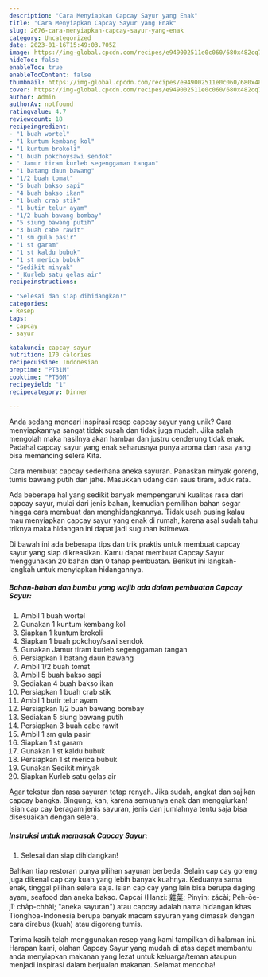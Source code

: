 ```yaml
---
description: "Cara Menyiapkan Capcay Sayur yang Enak"
title: "Cara Menyiapkan Capcay Sayur yang Enak"
slug: 2676-cara-menyiapkan-capcay-sayur-yang-enak
category: Uncategorized
date: 2023-01-16T15:49:03.705Z
image: https://img-global.cpcdn.com/recipes/e949002511e0c060/680x482cq70/capcay-sayur-foto-resep-utama.jpg
hideToc: false
enableToc: true
enableTocContent: false
thumbnail: https://img-global.cpcdn.com/recipes/e949002511e0c060/680x482cq70/capcay-sayur-foto-resep-utama.jpg
cover: https://img-global.cpcdn.com/recipes/e949002511e0c060/680x482cq70/capcay-sayur-foto-resep-utama.jpg
author: Admin
authorAv: notfound
ratingvalue: 4.7
reviewcount: 18
recipeingredient:
- "1 buah wortel"
- "1 kuntum kembang kol"
- "1 kuntum brokoli"
- "1 buah pokchoysawi sendok"
- " Jamur tiram kurleb segenggaman tangan"
- "1 batang daun bawang"
- "1/2 buah tomat"
- "5 buah bakso sapi"
- "4 buah bakso ikan"
- "1 buah crab stik"
- "1 butir telur ayam"
- "1/2 buah bawang bombay"
- "5 siung bawang putih"
- "3 buah cabe rawit"
- "1 sm gula pasir"
- "1 st garam"
- "1 st kaldu bubuk"
- "1 st merica bubuk"
- "Sedikit minyak"
- " Kurleb satu gelas air"
recipeinstructions:

- "Selesai dan siap dihidangkan!"
categories:
- Resep
tags:
- capcay
- sayur

katakunci: capcay sayur 
nutrition: 170 calories
recipecuisine: Indonesian
preptime: "PT31M"
cooktime: "PT60M"
recipeyield: "1"
recipecategory: Dinner

---
```





Anda sedang mencari inspirasi resep capcay sayur yang unik? Cara menyiapkannya sangat tidak susah dan tidak juga mudah. Jika salah mengolah maka hasilnya akan hambar dan justru cenderung tidak enak. Padahal capcay sayur yang enak seharusnya punya aroma dan rasa yang bisa memancing selera Kita.





Cara membuat capcay sederhana aneka sayuran. Panaskan minyak goreng, tumis bawang putih dan jahe. Masukkan udang dan saus tiram, aduk rata.

Ada beberapa hal yang sedikit banyak mempengaruhi kualitas rasa dari capcay sayur, mulai dari jenis bahan, kemudian pemilihan bahan segar hingga cara membuat dan menghidangkannya. Tidak usah pusing kalau mau menyiapkan capcay sayur yang enak di rumah, karena asal sudah tahu triknya maka hidangan ini dapat jadi suguhan istimewa.






Di bawah ini ada beberapa tips dan trik praktis untuk membuat capcay sayur yang siap dikreasikan. Kamu dapat membuat Capcay Sayur menggunakan 20 bahan dan 0 tahap pembuatan. Berikut ini langkah-langkah untuk menyiapkan hidangannya.

<!--inarticleads1-->

##### Bahan-bahan dan bumbu yang wajib ada dalam pembuatan Capcay Sayur:

1. Ambil 1 buah wortel
1. Gunakan 1 kuntum kembang kol
1. Siapkan 1 kuntum brokoli
1. Siapkan 1 buah pokchoy/sawi sendok
1. Gunakan  Jamur tiram kurleb segenggaman tangan
1. Persiapkan 1 batang daun bawang
1. Ambil 1/2 buah tomat
1. Ambil 5 buah bakso sapi
1. Sediakan 4 buah bakso ikan
1. Persiapkan 1 buah crab stik
1. Ambil 1 butir telur ayam
1. Persiapkan 1/2 buah bawang bombay
1. Sediakan 5 siung bawang putih
1. Persiapkan 3 buah cabe rawit
1. Ambil 1 sm gula pasir
1. Siapkan 1 st garam
1. Gunakan 1 st kaldu bubuk
1. Persiapkan 1 st merica bubuk
1. Gunakan Sedikit minyak
1. Siapkan  Kurleb satu gelas air


Agar tekstur dan rasa sayuran tetap renyah. Jika sudah, angkat dan sajikan capcay bangka. Bingung, kan, karena semuanya enak dan menggiurkan! Isian cap cay beragam jenis sayuran, jenis dan jumlahnya tentu saja bisa disesuaikan dengan selera. 

<!--inarticleads2-->

##### Instruksi untuk memasak Capcay Sayur:


1. Selesai dan siap dihidangkan!

Bahkan tiap restoran punya pilihan sayuran berbeda. Selain cap cay goreng juga dikenal cap cay kuah yang lebih banyak kuahnya. Keduanya sama enak, tinggal pilihan selera saja. Isian cap cay yang lain bisa berupa daging ayam, seafood dan aneka bakso. Capcai (Hanzi: 雜菜; Pinyin: zácài; Pe̍h-ōe-jī: cha̍p-chhài; &#34;aneka sayuran&#34;) atau capcay adalah nama hidangan khas Tionghoa-Indonesia berupa banyak macam sayuran yang dimasak dengan cara direbus (kuah) atau digoreng tumis. 

Terima kasih telah menggunakan resep yang kami tampilkan di halaman ini. Harapan kami, olahan Capcay Sayur yang mudah di atas dapat membantu anda menyiapkan makanan yang lezat untuk keluarga/teman ataupun menjadi inspirasi dalam berjualan makanan. Selamat mencoba!
